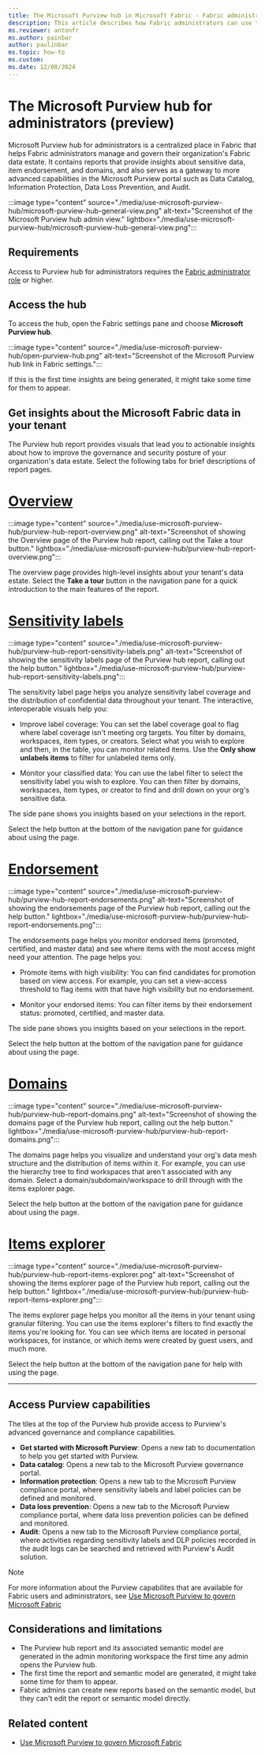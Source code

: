 ```yaml
---
title: The Microsoft Purview hub in Microsoft Fabric - Fabric administrators
description: This article describes how Fabric administrators can use the Microsoft Purview hub in Microsoft Fabric to monitor and govern their organization's data estate.
ms.reviewer: antonfr
ms.author: painbar
author: paulinbar
ms.topic: how-to 
ms.custom: 
ms.date: 12/08/2024
---
```


# The Microsoft Purview hub for administrators (preview)

Microsoft Purview hub for administrators is a centralized place in Fabric that helps Fabric administrators manage and govern their organization's Fabric data estate. It contains reports that provide insights about sensitive data, item endorsement, and domains, and also serves as a gateway to more advanced capabilities in the Microsoft Purview portal such as Data Catalog, Information Protection, Data Loss Prevention, and Audit.

:::image type="content" source="./media/use-microsoft-purview-hub/microsoft-purview-hub-general-view.png" alt-text="Screenshot of the Microsoft Purview hub admin view." lightbox="./media/use-microsoft-purview-hub/microsoft-purview-hub-general-view.png":::

## Requirements

Access to Purview hub for administrators requires the [Fabric administrator role](../admin/roles.md) or higher.

## Access the hub

To access the hub, open the Fabric settings pane and choose **Microsoft Purview hub**.

:::image type="content" source="./media/use-microsoft-purview-hub/open-purview-hub.png" alt-text="Screenshot of the Microsoft Purview hub link in Fabric settings.":::

If this is the first time insights are being generated, it might take some time for them to appear.

## Get insights about the Microsoft Fabric data in your tenant

The Purview hub report provides visuals that lead you to actionable insights about how to improve the governance and security posture of your organization's data estate. Select the following tabs for brief descriptions of report pages.

# [Overview](#tab/overview)

:::image type="content" source="./media/use-microsoft-purview-hub/purview-hub-report-overview.png" alt-text="Screenshot of showing the Overview page of the Purview hub report, calling out the Take a tour button." lightbox="./media/use-microsoft-purview-hub/purview-hub-report-overview.png":::

The overview page provides high-level insights about your tenant's data estate. Select the **Take a tour** button in the navigation pane for a quick introduction to the main features of the report.

# [Sensitivity labels](#tab/sensitivity-labels)


:::image type="content" source="./media/use-microsoft-purview-hub/purview-hub-report-sensitivity-labels.png" alt-text="Screenshot of showing the sensitivity labels page of the Purview hub report, calling out the help button." lightbox="./media/use-microsoft-purview-hub/purview-hub-report-sensitivity-labels.png":::

The sensitivity label page helps you analyze sensitivity label coverage and the distribution of confidential data throughout your tenant. The interactive, interoperable visuals help you:

* Improve label coverage: You can set the label coverage goal to flag where label coverage isn't meeting org targets. You filter by domains, workspaces, item types, or creators. Select what you wish to explore and then, in the table, you can monitor related items. Use the **Only show unlabels items** to filter for unlabeled items only.

* Monitor your classified data: You can use the label filter to select the sensitivity label you wish to explore. You can then filter by domains, workspaces, item types, or creator to find and drill down on your org's sensitive data.

The side pane shows you insights based on your selections in the report.

Select the help button at the bottom of the navigation pane for guidance about using the page.

# [Endorsement](#tab/endorsement)


:::image type="content" source="./media/use-microsoft-purview-hub/purview-hub-report-endorsements.png" alt-text="Screenshot of showing the endorsements page of the Purview hub report, calling out the help button." lightbox="./media/use-microsoft-purview-hub/purview-hub-report-endorsements.png":::

The endorsements page helps you monitor endorsed items (promoted, certified, and master data) and see where items with the most access might need your attention. The page helps you:

* Promote items with high visibility: You can find candidates for promotion based on view access. For example, you can set a view-access threshold to flag items with that have high visibility but no endorsement.

* Monitor your endorsed items: You can filter items by their endorsement status: promoted, certified, and master data.

The side pane shows you insights based on your selections in the report.

Select the help button at the bottom of the navigation pane for guidance about using the page.

# [Domains](#tab/domains)


:::image type="content" source="./media/use-microsoft-purview-hub/purview-hub-report-domains.png" alt-text="Screenshot of showing the domains page of the Purview hub report, calling out the help button." lightbox="./media/use-microsoft-purview-hub/purview-hub-report-domains.png":::

The domains page helps you visualize and understand your org's data mesh structure and the distribution of items within it. For example, you can use the hierarchy tree to find workspaces that aren't associated with any domain. Select a domain/subdomain/workspace to drill through with the items explorer page.

Select the help button at the bottom of the navigation pane for guidance about using the page.

# [Items explorer](#tab/items-explorer)


:::image type="content" source="./media/use-microsoft-purview-hub/purview-hub-report-items-explorer.png" alt-text="Screenshot of showing the items explorer page of the Purview hub report, calling out the help button." lightbox="./media/use-microsoft-purview-hub/purview-hub-report-items-explorer.png":::

The items explorer page helps you monitor all the items in your tenant using granular filtering. You can use the items explorer's filters to find exactly the items you're looking for. You can see which items are located in personal workspaces, for instance, or which items were created by guest users, and much more.

Select the help button at the bottom of the navigation pane for help with using the page.

---

## Access Purview capabilities

The tiles at the top of the Purview hub provide access to Purview's advanced governance and compliance capabilities.

* **Get started with Microsoft Purview**: Opens a new tab to documentation to help you get started with Purview.
* **Data catalog**: Opens a new tab to the Microsoft Purview governance portal.
* **Information protection**: Opens a new tab to the Microsoft Purview compliance portal, where sensitivity labels and label policies can be defined and monitored.
* **Data loss prevention**: Opens a new tab to the Microsoft Purview compliance portal, where data loss prevention policies can be defined and monitored.
* **Audit**: Opens a new tab to the Microsoft Purview compliance portal, where activities regarding sensitivity labels and DLP policies recorded in the audit logs can be searched and retrieved with Purview's Audit solution.

> [!NOTE]
> For more information about the Purview capabilites that are available for Fabric users and administrators, see [Use Microsoft Purview to govern Microsoft Fabric](./microsoft-purview-fabric.md)

## Considerations and limitations

* The Purview hub report and its associated semantic model are generated in the admin monitoring workspace the first time any admin opens the Purview hub.
* The first time the report and semantic model are generated, it might take some time for them to appear.
* Fabric admins can create new reports based on the semantic model, but they can't edit the report or semantic model directly.

## Related content

* [Use Microsoft Purview to govern Microsoft Fabric](./microsoft-purview-fabric.md)

